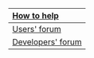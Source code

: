 | [How to help](Contributing.md) |
|:-------------------------------|
| [Users' forum](https://groups.google.com/forum/?fromgroups#!forum/oppia) |
| [Developers' forum](https://groups.google.com/forum/?fromgroups#!forum/oppia-dev) |